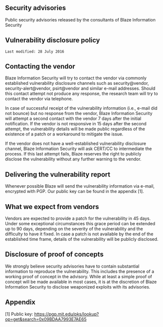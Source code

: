 ## Security advisories

Public security advisories released by the consultants of Blaze Information Security

## Vulnerability disclosure policy

```
Last modified: 28 July 2016
```

## Contacting the vendor

Blaze Information Security will try to contact the vendor via commonly established vulnerability disclosure channels such as security@vendor, security-alert@vendor, psirt@vendor and similar e-mail addresses. Should this contact attempt not produce any response, the research team will try to contact the vendor via telephone.

In case of successful receipt of the vulnerability information (i.e., e-mail did not bounce) but no response from the vendor, Blaze Information Security will attempt a second contact with the vendor 7 days after the initial notification.
If the vendor is not responsive in 15 days after the second attempt, the vulnerability details will be made
public regardless of the existence of a patch or a workaround to mitigate the issue.

If the vendor does not have a well-established vulnerability disclosure channel, Blaze Information Security will ask CERT/CC to intermediate the process. If this last attempt fails, Blaze reserves the right to publicly disclose the vulnerability without any further warning to the vendor.

## Delivering the vulnerability report

Whenever possible Blaze will send the vulnerability information via e-mail, encrypted with PGP. Our public key can be found in the appendix [1].

## What we expect from vendors

Vendors are expected to provide a patch for the vulnerability in 45 days.
Under some exceptional circumstances this grace period can be extended up
to 90 days, depending on the severity of the vulnerability and the difficulty to have it fixed.
In case a patch is not available by the end of the established time frame,
details of the vulnerability will be publicly disclosed.

## Disclosure of proof of concepts

We strongly believe security advisories have to contain substantial information to reproduce the vulnerability. This includes the presence of a working proof of concept in the advisory. While at least a simple proof of concept will be made available in most cases, it is at the discretion of Blaze Information Security to disclose weaponized exploits with its advisories.

## Appendix

[1] Public key: https://pgp.mit.edu/pks/lookup?op=get&search=0x09BDAA7993E7AE65
